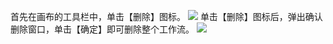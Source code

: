 首先在画布的工具栏中，单击【删除】图标。
![](http://imgcache.tcecqpoc.fsphere.cn/image/mc.qcloudimg.com/static/img/f03d9e7ac55518fa510f263dd3fb57ca/image.png)
单击【删除】图标后，弹出确认删除窗口，单击【确定】即可删除整个工作流。
![](http://imgcache.tcecqpoc.fsphere.cn/image/mc.qcloudimg.com/static/img/9723a230106c46b3eab0ebbc1750a4ba/image.png)